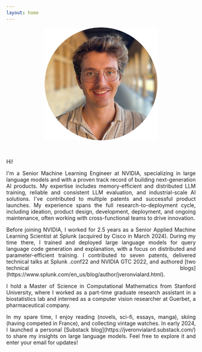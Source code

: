```yaml
---
layout: home
---
```



<p align="center">
  <img src="/assets/image.png" width="300"/>
</p>
<br>

<p style='text-align: justify;'>
Hi!
</p>

<p style='text-align: justify;'>
I'm a Senior Machine Learning Engineer at NVIDIA, specializing in large language models and with a proven track record of building next-generation AI products. My expertise includes memory-efficient and distributed LLM training, reliable and consistent LLM evaluation, and industrial-scale AI solutions. I've contributed to multiple patents and successful product launches. My experience spans the full research-to-deployment cycle, including ideation, product design, development, deployment, and ongoing maintenance, often working with cross-functional teams to drive innovation.
</p>

<p style='text-align: justify;'>
Before joining NVIDIA, I worked for 2.5 years as a Senior Applied Machine Learning Scientist at Splunk (acquired by Cisco in March 2024). During my time there, I trained and deployed large language models for query language code generation and explanation, with a focus on distributed and parameter-efficient training. I contributed to seven patents, delivered technical talks at Splunk .conf22 and NVIDIA GTC 2022, and authored [two technical blogs](https://www.splunk.com/en_us/blog/author/jveronvialard.html).
</p>

<p style='text-align: justify;'>
I hold a Master of Science in Computational Mathematics from Stanford University, where I worked as a part-time graduate research assistant in a biostatistics lab and interned as a computer vision researcher at Guerbet, a pharmaceutical company.
</p>

<p style='text-align: justify;'>
In my spare time, I enjoy reading (novels, sci-fi, essays, manga), skiing (having competed in France), and collecting vintage watches. In early 2024, I launched a personal [Substack blog](https://jveronvialard.substack.com/) to share my insights on large language models. Feel free to explore it and enter your email for updates!
</p>
